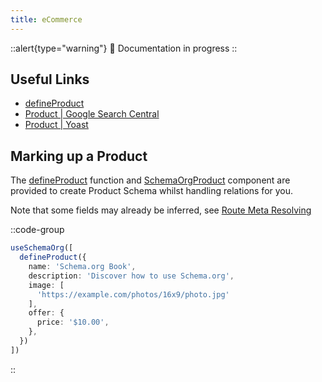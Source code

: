 ```yaml
---
title: eCommerce
---
```


::alert{type="warning"}
🔨 Documentation in progress
::

## Useful Links

- [defineProduct](/schema-org/schema/product)
- [Product | Google Search Central](https://developers.google.com/search/docs/advanced/structured-data/product)
- [Product | Yoast](https://developer.yoast.com/features/schema/pieces/product)

## Marking up a Product

The [defineProduct](/schema-org/schema/product) function and [SchemaOrgProduct](/schema-org/guides/components) component are provided
to create Product Schema whilst handling relations for you.

Note that some fields may already be inferred, see [Route Meta Resolving](/guide/getting-started/how-it-works#route-meta-resolving)

::code-group

```ts [Composition API]
useSchemaOrg([
  defineProduct({
    name: 'Schema.org Book',
    description: 'Discover how to use Schema.org',
    image: [
      'https://example.com/photos/16x9/photo.jpg'
    ],
    offer: {
      price: '$10.00',
    },
  })
])
```
::

